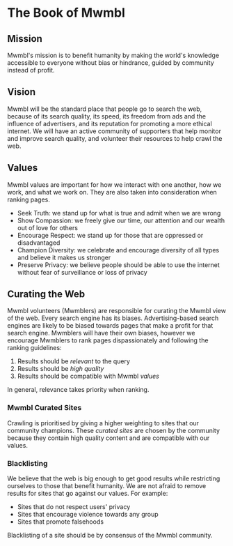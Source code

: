 # The Book of Mwmbl



## Mission

Mwmbl's mission is to benefit humanity by making the world's knowledge accessible to everyone without bias or 
hindrance, guided by community instead of profit.

## Vision

Mwmbl will be the standard place that people go to search the web, because of its search quality, its speed, its 
freedom from ads and the influence of advertisers, and its reputation for promoting a more ethical internet. We 
will have an active community of supporters that help monitor and improve search quality, and volunteer their 
resources to help crawl the web.

## Values

Mwmbl values are important for how we interact with one another, how we work, and what we work on. They are also 
taken into consideration when ranking pages.

- Seek Truth: we stand up for what is true and admit when we are wrong
- Show Compassion: we freely give our time, our attention and our wealth out of love for others
- Encourage Respect: we stand up for those that are oppressed or disadvantaged
- Champion Diversity: we celebrate and encourage diversity of all types and believe it makes us stronger
- Preserve Privacy: we believe people should be able to use the internet without fear of surveillance or loss of privacy

## Curating the Web

Mwmbl volunteers (Mwmblers) are responsible for curating the Mwmbl view of the web. Every search engine has its 
biases. Advertising-based search engines are likely to be biased towards pages that make a profit for that search 
engine. Mwmblers will have their own biases, however we encourage Mwmblers to rank pages dispassionately and 
following the ranking guidelines:
 1. Results should be _relevant_ to the query
 2. Results should be _high quality_
 3. Results should be compatible with Mwmbl _values_

In general, relevance takes priority when ranking.

### Mwmbl Curated Sites

Crawling is prioritised by giving a higher weighting to sites that our community champions. These _curated sites_ 
are chosen by the community because they contain high quality content and are compatible with our values.


### Blacklisting

We believe that the web is big enough to get good results while restricting ourselves to those that benefit humanity.
We are not afraid to remove results for sites that go against our values. For example:
 - Sites that do not respect users' privacy
 - Sites that encourage violence towards any group
 - Sites that promote falsehoods

Blacklisting of a site should be by consensus of the Mwmbl community.


